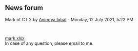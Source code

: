 <h2>News forum</h2><a href="https://moodle.cse.buet.ac.bd/user/view.php?id=10&course=564"></a>
Mark of CT 2
by <a href="https://moodle.cse.buet.ac.bd/user/view.php?id=10&course=564">Anindya Iqbal</a> - Monday, 12 July 2021, 5:22 PM


 

<a href="file%5Cmark.xlsx"></a> <a href="file%5Cmark.xlsx">mark.xlsx</a><br />
In case of any question, please email to me.<br />






